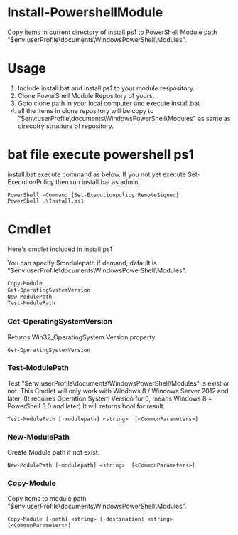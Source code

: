 Install-PowershellModule
==========

Copy items in current directory of install.ps1 to PowerShell Module path "$env:userProfile\documents\WindowsPowerShell\Modules".

# Usage

1. Include install.bat and install.ps1 to your module respository.
1. Clone PowerShell Module Repository of yours.
1. Goto clone path in your local computer and execute install.bat
1. all the items in clone repository will be copy to "$env:userProfile\documents\WindowsPowerShell\Modules" as same as direcotry structure of repository.


# bat file execute powershell ps1

install.bat execute command as below.
If you not yet execute Set-ExecutionPolicy then run install.bat as admin,

```text
PowerShell -Command {Set-Executionpolicy RemoteSigned}
PowerShell .\Install.ps1
```

# Cmdlet

Here's cmdlet included in install.ps1

You can specify $modulepath if demand, default is "$env:userProfile\documents\WindowsPowerShell\Modules".
```PowerShell
Copy-Module
Get-OperatingSystemVersion 
New-ModulePath
Test-ModulePath 
```

### Get-OperatingSystemVersion

Returns Win32_OperatingSystem.Version property.
```
Get-OperatingSystemVersion
```

### Test-ModulePath

Test "$env:userProfile\documents\WindowsPowerShell\Modules" is exist or not.
This Cmdlet will only work with Windows 8 / Windows Server 2012 and later. (It requires Operation System Version for 6, means Windows 8 = PowerShell 3.0 and later)
It will returns bool for result.

```
Test-ModulePath [-modulepath] <string>  [<CommonParameters>]
```

### New-ModulePath

Create Module path if not exist.

```
New-ModulePath [-modulepath] <string>  [<CommonParameters>]
```

### Copy-Module

Copy items to module path "$env:userProfile\documents\WindowsPowerShell\Modules".

```
Copy-Module [-path] <string> [-destination] <string>  [<CommonParameters>]
```
